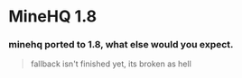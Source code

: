 # MineHQ 1.8

### minehq ported to 1.8, what else would you expect.

> fallback isn't finished yet, its broken as hell
